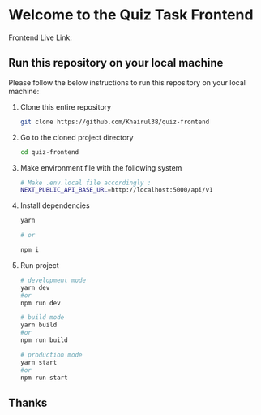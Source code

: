 # Welcome to the Quiz Task Frontend

Frontend Live Link: 

<!-- HOW TO RUN -->

## Run this repository on your local machine

Please follow the below instructions to run this repository on your local machine:

1. Clone this entire repository

   ```sh
   git clone https://github.com/Khairul38/quiz-frontend
   ```

2. Go to the cloned project directory

   ```sh
   cd quiz-frontend

   ```

3. Make environment file with the following system

   ```sh
   # Make .env.local file accordingly :
   NEXT_PUBLIC_API_BASE_URL=http://localhost:5000/api/v1

   ```

4. Install dependencies

   ```sh
   yarn

   # or

   npm i
   ```

5. Run project

   ```sh
   # development mode
   yarn dev
   #or
   npm run dev

   # build mode
   yarn build
   #or
   npm run build

   # production mode
   yarn start
   #or
   npm run start
   ```

## Thanks
